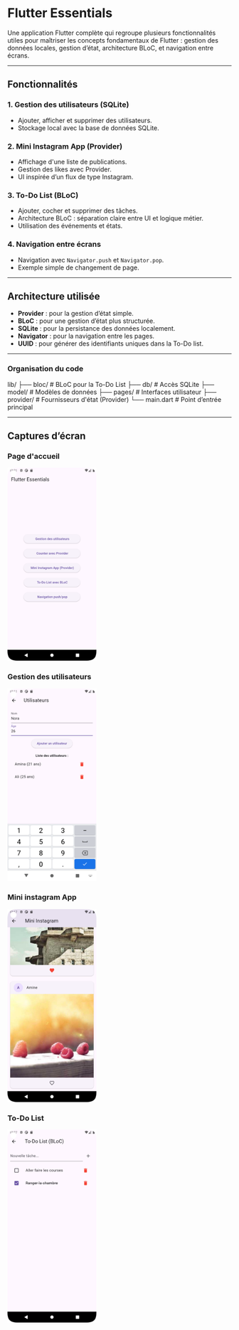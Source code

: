 #  Flutter Essentials

Une application Flutter complète qui regroupe plusieurs fonctionnalités utiles pour maîtriser les concepts fondamentaux de Flutter : gestion des données locales, gestion d’état, architecture BLoC, et navigation entre écrans.

---

##  Fonctionnalités

###  1. Gestion des utilisateurs (SQLite)
- Ajouter, afficher et supprimer des utilisateurs.
- Stockage local avec la base de données SQLite.

###  2. Mini Instagram App (Provider)
- Affichage d'une liste de publications.
- Gestion des likes avec Provider.
- UI inspirée d’un flux de type Instagram.

###  3. To-Do List (BLoC)
- Ajouter, cocher et supprimer des tâches.
- Architecture BLoC : séparation claire entre UI et logique métier.
- Utilisation des événements et états.

###  4. Navigation entre écrans
- Navigation avec `Navigator.push` et `Navigator.pop`.
- Exemple simple de changement de page.

---

##  Architecture utilisée

- **Provider** : pour la gestion d’état simple.
- **BLoC** : pour une gestion d’état plus structurée.
- **SQLite** : pour la persistance des données localement.
- **Navigator** : pour la navigation entre les pages.
- **UUID** : pour générer des identifiants uniques dans la To-Do list.

---

### Organisation du code

lib/
├── bloc/ # BLoC pour la To-Do List
├── db/ # Accès SQLite
├── model/ # Modèles de données
├── pages/ # Interfaces utilisateur
├── provider/ # Fournisseurs d'état (Provider)
└── main.dart # Point d’entrée principal

---

## Captures d’écran 

### Page d'accueil
<img  src ="screenshots/home_page.png" width="200"/>

### Gestion des utilisateurs
<img  src ="screenshots/users.png" width="200"/>

### Mini instagram App 
<img  src ="screenshots/insta.png" width="200"/>

### To-Do List
<img  src ="screenshots/todo.png" width="200"/>

